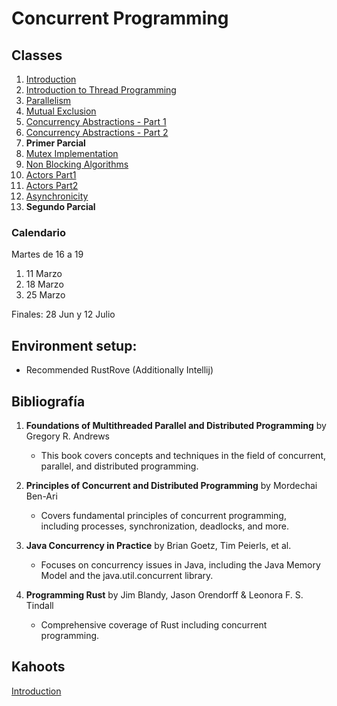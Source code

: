 # Concurrent Programming

## Classes


1. [Introduction](https://raw.githack.com/FacultadDeIngenieria/concurrency/main/slides/introduction.html)
3. [Introduction to Thread Programming](https://raw.githack.com/FacultadDeIngenieria/concurrency/main/slides/intro_java_rust.html)
4. [Parallelism](https://raw.githack.com/FacultadDeIngenieria/concurrency/main/slides/parallel.html)
5. [Mutual Exclusion](https://raw.githack.com/FacultadDeIngenieria/concurrency/main/slides/mutex.html)
6. [Concurrency Abstractions - Part 1](https://raw.githack.com/FacultadDeIngenieria/concurrency/main/slides/abstractions1.html)
7. [Concurrency Abstractions - Part 2](https://raw.githack.com/FacultadDeIngenieria/concurrency/main/slides/abstractions2.html)
8. **Primer Parcial**
9. [Mutex Implementation](https://raw.githack.com/FacultadDeIngenieria/concurrency/main/slides/mutex-implementation.html)
10. [Non Blocking Algorithms](https://raw.githack.com/FacultadDeIngenieria/concurrency/main/slides/nonblocking.html)
11. [Actors Part1](https://raw.githack.com/FacultadDeIngenieria/concurrency/main/slides/actors1.html)
12. [Actors Part2](https://raw.githack.com/FacultadDeIngenieria/concurrency/main/slides/actors1.html)
13. [Asynchronicity](https://raw.githack.com/FacultadDeIngenieria/concurrency/main/slides/async.html)
14. **Segundo Parcial**


### Calendario
Martes de 16 a 19

1. 11 Marzo
2. 18 Marzo
3. 25 Marzo

Finales: 28 Jun y  12 Julio

## Environment setup:

- Recommended RustRove (Additionally Intellij)

## Bibliografía
1. **Foundations of Multithreaded Parallel and Distributed Programming** by Gregory R. Andrews
   * This book covers concepts and techniques in the field of concurrent, parallel, and distributed programming. 
2. **Principles of Concurrent and Distributed Programming** by Mordechai Ben-Ari
   * Covers fundamental principles of concurrent programming, including processes, synchronization, deadlocks, and more.

3. **Java Concurrency in Practice** by Brian Goetz, Tim Peierls, et al.
   * Focuses on concurrency issues in Java, including the Java Memory Model and the java.util.concurrent library.
 
4. **Programming Rust** by Jim Blandy, Jason Orendorff & Leonora F. S. Tindall
   * Comprehensive coverage of Rust including concurrent programming. 




## Kahoots

[Introduction](https://create.kahoot.it/share/introduction-to-concurrent-programming/dd6f4485-3286-4e98-a89b-469d40450099)
